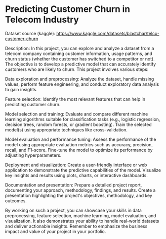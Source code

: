 # Predicting Customer Churn in Telecom Industry

Dataset source (kaggle): https://www.kaggle.com/datasets/blastchar/telco-customer-churn

Description: In this project, you can explore and analyze a dataset from a telecom company containing customer information, usage patterns, and churn status (whether the customer has switched to a competitor or not). The objective is to develop a predictive model that can accurately identify customers who are likely to churn. This project involves various steps:

Data exploration and preprocessing: Analyze the dataset, handle missing values, perform feature engineering, and conduct exploratory data analysis to gain insights.

Feature selection: Identify the most relevant features that can help in predicting customer churn.

Model selection and training: Evaluate and compare different machine learning algorithms suitable for classification tasks (e.g., logistic regression, decision trees, random forests, or gradient boosting). Train the selected model(s) using appropriate techniques like cross-validation.

Model evaluation and performance tuning: Assess the performance of the model using appropriate evaluation metrics such as accuracy, precision, recall, and F1-score. Fine-tune the model to optimize its performance by adjusting hyperparameters.

Deployment and visualization: Create a user-friendly interface or web application to demonstrate the predictive capabilities of the model. Visualize key insights and results using plots, charts, or interactive dashboards.

Documentation and presentation: Prepare a detailed project report, documenting your approach, methodology, findings, and results. Create a presentation highlighting the project's objectives, methodology, and key outcomes.

By working on such a project, you can showcase your skills in data preprocessing, feature selection, machine learning, model evaluation, and visualization. It also demonstrates your ability to handle real-world datasets and deliver actionable insights. Remember to emphasize the business impact and value of your project in your portfolio.
